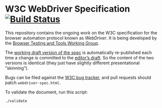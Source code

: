 # W3C WebDriver Specification [![Build Status](https://travis-ci.org/w3c/webdriver.svg)](https://travis-ci.org/w3c/webdriver)

This repository contains the ongoing work on the W3C specification
for the browser automation protocol known as _WebDriver_.
It is being developed by the [Browser Testing and Tools Working Group](http://www.w3.org/testing/browser/).

The [working draft version of the spec](http://www.w3.org/TR/webdriver/) is automatically re-published each
time a change is committed to the [editor’s draft](https://w3c.github.io/webdriver/webdriver-spec.html). So the
content of the two versions is identical (they just have slightly different presentational “skinning“).

Bugs can be filed against the [W3C bug tracker](https://www.w3.org/Bugs/Public/enter_bug.cgi?comment=&blocked=20860&short_desc=%5BWebDriver%20Spec%5D%3A%20&product=Browser%20Test%2FTools%20WG&component=WebDriver),
and pull requests should patch `webdriver-spec.html`.

To validate the document, run this script:

    ./validate
